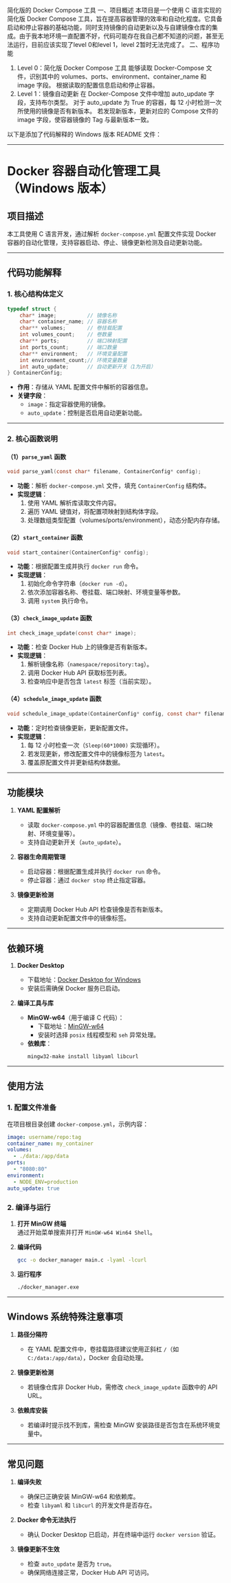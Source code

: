 简化版的 Docker Compose 工具
一、项目概述
本项目是一个使用 C 语言实现的简化版 Docker Compose 工具，旨在提高容器管理的效率和自动化程度。它具备启动和停止容器的基础功能，同时支持镜像的自动更新以及与自建镜像仓库的集成。由于我本地环境一直配置不好，代码可能存在我自己都不知道的问题，甚至无法运行，目前应该实现了level 0和level 1，level 2暂时无法完成了。
二、程序功能
1. Level 0：简化版 Docker Compose 工具
能够读取 Docker-Compose 文件，识别其中的 volumes、ports、environment、container_name 和 image 字段。
根据读取的配置信息启动和停止容器。
2. Level 1：镜像自动更新
在 Docker-Compose 文件中增加 auto_update 字段，支持布尔类型。
对于 auto_update 为 True 的容器，每 12 小时检测一次所使用的镜像是否有新版本。
若发现新版本，更新对应的 Compose 文件的 image 字段，使容器镜像的 Tag 与最新版本一致。

以下是添加了代码解释的 Windows 版本 README 文件：

---

# Docker 容器自动化管理工具（Windows 版本）

## 项目描述
本工具使用 C 语言开发，通过解析 `docker-compose.yml` 配置文件实现 Docker 容器的自动化管理，支持容器启动、停止、镜像更新检测及自动更新功能。

---

## 代码功能解释

### 1. 核心结构体定义
```c
typedef struct {
    char* image;          // 镜像名称
    char* container_name; // 容器名称
    char** volumes;       // 卷挂载配置
    int volumes_count;    // 卷数量
    char** ports;         // 端口映射配置
    int ports_count;      // 端口数量
    char** environment;   // 环境变量配置
    int environment_count;// 环境变量数量
    int auto_update;      // 自动更新开关（1为开启）
} ContainerConfig;
```
- **作用**：存储从 YAML 配置文件中解析的容器信息。
- **关键字段**：
  - `image`：指定容器使用的镜像。
  - `auto_update`：控制是否启用自动更新功能。

---

### 2. 核心函数说明

#### （1）`parse_yaml` 函数
```c
void parse_yaml(const char* filename, ContainerConfig* config);
```
- **功能**：解析 `docker-compose.yml` 文件，填充 `ContainerConfig` 结构体。
- **实现逻辑**：
  1. 使用 YAML 解析库读取文件内容。
  2. 遍历 YAML 键值对，将配置项映射到结构体字段。
  3. 处理数组类型配置（volumes/ports/environment），动态分配内存存储。

#### （2）`start_container` 函数
```c
void start_container(ContainerConfig* config);
```
- **功能**：根据配置生成并执行 `docker run` 命令。
- **实现逻辑**：
  1. 初始化命令字符串（`docker run -d`）。
  2. 依次添加容器名称、卷挂载、端口映射、环境变量等参数。
  3. 调用 `system` 执行命令。

#### （3）`check_image_update` 函数
```c
int check_image_update(const char* image);
```
- **功能**：检查 Docker Hub 上的镜像是否有新版本。
- **实现逻辑**：
  1. 解析镜像名称（`namespace/repository:tag`）。
  2. 调用 Docker Hub API 获取标签列表。
  3. 检查响应中是否包含 `latest` 标签（当前实现）。

#### （4）`schedule_image_update` 函数
```c
void schedule_image_update(ContainerConfig* config, const char* filename);
```
- **功能**：定时检查镜像更新，更新配置文件。
- **实现逻辑**：
  1. 每 12 小时检查一次（`Sleep(60*1000)` 实现循环）。
  2. 若发现更新，修改配置文件中的镜像标签为 `latest`。
  3. 覆盖原配置文件并更新结构体数据。

---

## 功能模块
1. **YAML 配置解析**  
   - 读取 `docker-compose.yml` 中的容器配置信息（镜像、卷挂载、端口映射、环境变量等）。
   - 支持自动更新开关（`auto_update`）。

2. **容器生命周期管理**  
   - 启动容器：根据配置生成并执行 `docker run` 命令。
   - 停止容器：通过 `docker stop` 终止指定容器。

3. **镜像更新检测**  
   - 定期调用 Docker Hub API 检查镜像是否有新版本。
   - 支持自动更新配置文件中的镜像标签。

---

## 依赖环境
1. **Docker Desktop**  
   - 下载地址：[Docker Desktop for Windows](https://www.docker.com/products/docker-desktop)
   - 安装后需确保 Docker 服务已启动。

2. **编译工具与库**  
   - **MinGW-w64**（用于编译 C 代码）：
     - 下载地址：[MinGW-w64](https://sourceforge.net/projects/mingw-w64/)
     - 安装时选择 `posix` 线程模型和 `seh` 异常处理。
   - **依赖库**：
     ```bash
     mingw32-make install libyaml libcurl
     ```

---

## 使用方法
### 1. 配置文件准备
在项目根目录创建 `docker-compose.yml`，示例内容：
```yaml
image: username/repo:tag
container_name: my_container
volumes:
  - ./data:/app/data
ports:
  - "8080:80"
environment:
  - NODE_ENV=production
auto_update: true
```

### 2. 编译与运行
1. **打开 MinGW 终端**  
   通过开始菜单搜索并打开 `MinGW-w64 Win64 Shell`。

2. **编译代码**  
   ```bash
   gcc -o docker_manager main.c -lyaml -lcurl
   ```

3. **运行程序**  
   ```bash
   ./docker_manager.exe
   ```

---

## Windows 系统特殊注意事项
1. **路径分隔符**  
   - 在 YAML 配置文件中，卷挂载路径建议使用正斜杠 `/`（如 `C:/data:/app/data`），Docker 会自动处理。

2. **镜像更新检测**  
   - 若镜像仓库非 Docker Hub，需修改 `check_image_update` 函数中的 API URL。

3. **依赖库安装**  
   - 若编译时提示找不到库，需检查 MinGW 安装路径是否包含在系统环境变量中。

---

## 常见问题
1. **编译失败**  
   - 确保已正确安装 MinGW-w64 和依赖库。
   - 检查 `libyaml` 和 `libcurl` 的开发文件是否存在。

2. **Docker 命令无法执行**  
   - 确认 Docker Desktop 已启动，并在终端中运行 `docker version` 验证。

3. **镜像更新不生效**  
   - 检查 `auto_update` 是否为 `true`。
   - 确保网络连接正常，Docker Hub API 可访问。
